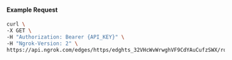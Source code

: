 <!-- Code generated for API Clients. DO NOT EDIT. -->

#### Example Request

```bash
curl \
-X GET \
-H "Authorization: Bearer {API_KEY}" \
-H "Ngrok-Version: 2" \
https://api.ngrok.com/edges/https/edghts_32VHcWvWrwghVF9CdYAuCufzSWX/routes/edghtsrt_32VHcRCQ3CPNAyhf9JBI1kvbx5S/webhook_verification
```
